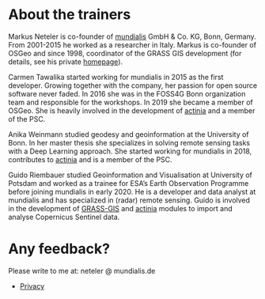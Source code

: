 # About the trainers

Markus Neteler is co-founder of [mundialis](https://www.mundialis.de) GmbH & Co. KG, Bonn, Germany. From 2001-2015 he worked as a researcher in Italy. Markus is co-founder of OSGeo and since 1998, coordinator of the GRASS GIS development (for details, see his private [homepage](https://grassbook.org/neteler/)).

Carmen Tawalika started working for mundialis in 2015 as the first developer. Growing together with the company, her passion for open source software never faded. In 2016 she was in the FOSS4G Bonn organization team and responsible for the workshops. In 2019 she became a member of OSGeo. She is heavily involved in the development of [actinia](https://github.com/actinia-org/actinia-core) and a member of the PSC.

Anika Weinmann studied geodesy and geoinformation at the University of Bonn. In her master thesis she specializes in solving remote sensing tasks with a Deep Learning approach. She started working for mundialis in 2018, contributes to [actinia](https://github.com/actinia-org/actinia-core) and is a member of the PSC.

Guido Riembauer studied Geoinformation and Visualisation at University of Potsdam and worked as a trainee for ESA’s Earth Observation Programme before joining mundialis in early 2020. He is a developer and data analyst at mundialis and has specialized in (radar) remote sensing. Guido is involved in the development of [GRASS-GIS](https://github.com/OSGeo/grass-addons) and [actinia](https://github.com/actinia-org/actinia-core) modules to import and analyse Copernicus Sentinel data.

# Any feedback?

Please write to me at: neteler @ mundialis.de

- [Privacy](https://about.gitlab.com/privacy/)
